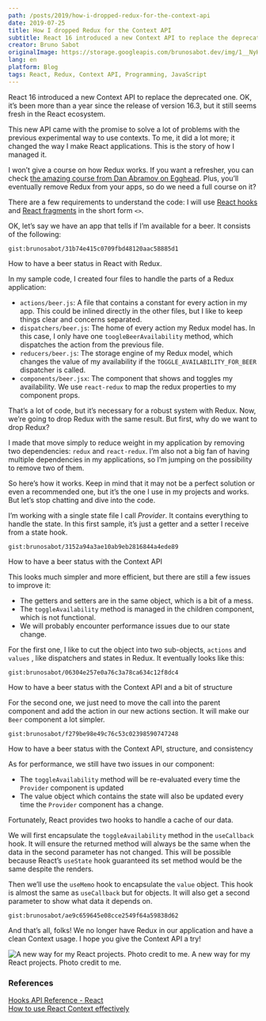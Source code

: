 ```yaml
---
path: /posts/2019/how-i-dropped-redux-for-the-context-api
date: 2019-07-25
title: How I dropped Redux for the Context API
subtitle: React 16 introduced a new Context API to replace the deprecated one… Here is my way to replace Redux with this new API.
creator: Bruno Sabot
originalImage: https://storage.googleapis.com/brunosabot.dev/img/1__NyHpepOw2vFFKVFdeRvzWg.png
lang: en
platform: Blog
tags: React, Redux, Context API, Programming, JavaScript
---
```


React 16 introduced a new Context API to replace the deprecated one. OK, it’s been more than a year since the release of version 16.3, but it still seems fresh in the React ecosystem.

This new API came with the promise to solve a lot of problems with the previous experimental way to use contexts. To me, it did a lot more; it changed the way I make React applications. This is the story of how I managed it.

I won’t give a course on how Redux works. If you want a refresher, you can check [the amazing course from Dan Abramov on Egghead](https://egghead.io/courses/getting-started-with-redux). Plus, you’ll eventually remove Redux from your apps, so do we need a full course on it?

There are a few requirements to understand the code: I will use [React hooks](https://en.reactjs.org/docs/hooks-intro.html) and [React fragments](https://en.reactjs.org/docs/fragments.html) in the short form `<>`.

OK, let’s say we have an app that tells if I’m available for a beer. It consists of the following:

`gist:brunosabot/31b74e415c0709fbd48120aac58885d1`

<figcaption>How to have a beer status in React with Redux.</figcaption>

In my sample code, I created four files to handle the parts of a Redux application:

- `actions/beer.js`: A file that contains a constant for every action in my app. This could be inlined directly in the other files, but I like to keep things clear and concerns separated.
- `dispatchers/beer.js`: The home of every action my Redux model has. In this case, I only have one `toogleBeerAvailability` method, which dispatches the action from the previous file.
- `reducers/beer.js`: The storage engine of my Redux model, which changes the value of my availability if the `TOGGLE_AVAILABILITY_FOR_BEER` dispatcher is called.
- `components/beer.jsx`: The component that shows and toggles my availability. We use `react-redux` to map the redux properties to my component props.

That’s a lot of code, but it’s necessary for a robust system with Redux. Now, we’re going to drop Redux with the same result. But first, why do we want to drop Redux?

I made that move simply to reduce weight in my application by removing two dependencies: `redux` and `react-redux`. I’m also not a big fan of having multiple dependencies in my applications, so I’m jumping on the possibility to remove two of them.

So here’s how it works. Keep in mind that it may not be a perfect solution or even a recommended one, but it’s the one I use in my projects and works. But let’s stop chatting and dive into the code.

I’m working with a single state file I call _Provider_. It contains everything to handle the state. In this first sample, it’s just a getter and a setter I receive from a state hook.

`gist:brunosabot/3152a94a3ae10ab9eb2816844a4ede89`

<figcaption>How to have a beer status with the Context API</figcaption>

This looks much simpler and more efficient, but there are still a few issues to improve it:

- The getters and setters are in the same object, which is a bit of a mess.
- The `toggleAvailability` method is managed in the children component, which is not functional.
- We will probably encounter performance issues due to our state change.

For the first one, I like to cut the object into two sub-objects, `actions` and `values` , like dispatchers and states in Redux. It eventually looks like this:

`gist:brunosabot/06304e257e0a76c3a78ca634c12f8dc4`

<figcaption>How to have a beer status with the Context API and a bit of structure</figcaption>

For the second one, we just need to move the call into the parent component and add the action in our new actions section. It will make our `Beer` component a lot simpler.

`gist:brunosabot/f279be98e49c76c53c02398590747248`

<figcaption>How to have a beer status with the Context API, structure, and consistency</figcaption>

As for performance, we still have two issues in our component:

- The `toggleAvailability` method will be re-evaluated every time the `Provider` component is updated
- The value object which contains the state will also be updated every time the `Provider` component has a change.

Fortunately, React provides two hooks to handle a cache of our data.

We will first encapsulate the `toggleAvailability` method in the `useCallback` hook. It will ensure the returned method will always be the same when the data in the second parameter has not changed. This will be possible because React’s `useState` hook guaranteed its set method would be the same despite the renders.

Then we’ll use the `useMemo` hook to encapsulate the `value` object. This hook is almost the same as `useCallback` but for objects. It will also get a second parameter to show what data it depends on.

`gist:brunosabot/ae9c659645e08cce2549f64a59838d62`

And that’s all, folks! We no longer have Redux in our application and have a clean Context usage. I hope you give the Context API a try!

![A new way for my React projects. Photo credit to me.](https://storage.googleapis.com/brunosabot.dev/img/1__ucBcf14roFs8__c4Nc9Dp9Q.jpeg)
A new way for my React projects. Photo credit to me.

### **References**

<footer>
  <section><a href="https://en.reactjs.org/docs/hooks-reference.html">Hooks API Reference - React</a></section>
  <section><a href="https://kentcdodds.com/blog/how-to-use-react-context-effectively">How to use React Context effectively</a></section>
</footer>
